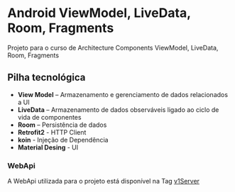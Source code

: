 
# Android ViewModel, LiveData, Room, Fragments

Projeto para o curso de Architecture Components ViewModel, LiveData, Room, Fragments


## Pilha tecnológica
- __View Model__ –      Armazenamento e gerenciamento de dados relacionados a UI
- __LiveData__ –        Armazenamento de dados observáveis ligado ao ciclo de vida de componentes
- __Room__ –            Persistência de dados
- __Retrofit2__ -       HTTP Client
- __koin__ -            Injeção de Dependência
- __Material Desing__ - UI

### WebApi
A WebApi utilizada para o projeto está disponível na Tag [v1Server](https://github.com/renatooa/android-tech-news/releases/tag/v1Server)